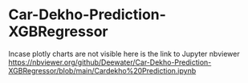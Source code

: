 # Car-Dekho-Prediction-XGBRegressor

Incase plotly charts are not visible here is the link to Jupyter nbviewer https://nbviewer.org/github/Deewater/Car-Dekho-Prediction-XGBRegressor/blob/main/Cardekho%20Prediction.ipynb
